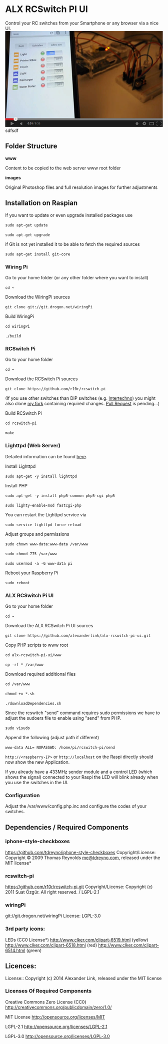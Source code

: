 # ALX RCSwitch PI UI

Control your RC switches from your Smartphone or any browser via a nice UI.
[![Youtube](images/youtube.jpg)](http://www.youtube.com/watch?v=QJ_aKxP8cVo)
sdfsdf
## Folder Structure

  **www**
  
  Content to be copied to the web server www root folder

  **images**

  Original Photoshop files and full resolution images for further adjustments

## Installation on Raspian

If you want to update or even upgrade installed packages use

`sudo apt-get update`

`sudo apt-get upgrade`

if Git is not yet installed it to be able to fetch the required sources

`sudo apt-get install git-core`

### Wiring Pi

Go to your home folder (or any other folder where you want to install)

`cd ~`

Download the WiringPi sources

`git clone git://git.drogon.net/wiringPi`

Build WiringPi

`cd wiringPi`

`./build`

### RCSwitch Pi

Go to your home folder

`cd ~`

Download the RCSwitch Pi sources

`git clone https://github.com/r10r/rcswitch-pi`

(If you use other switches than DIP switches (e.g. [Intertechno](http://code.google.com/p/rc-switch/wiki/HowTo_OperateLowCostOutlets)) you might also clone [my fork](https://github.com/alexanderlink/rcswitch-pi.git) containing required changes. [Pull Request](https://github.com/r10r/rcswitch-pi/pull/7) is pending...)

Build RCSwitch Pi

`cd rcswitch-pi`

`make`

### Lighttpd (Web Server)
Detailed information can be found [here](http://www.raspberrypi-spy.co.uk/2013/06/how-to-setup-a-web-server-on-your-raspberry-pi).

Install Lighttpd

`sudo apt-get -y install lighttpd`

Install PHP

`sudo apt-get -y install php5-common php5-cgi php5`

`sudo lighty-enable-mod fastcgi-php`

You can restart the Lighttpd service via

`sudo service lighttpd force-reload`

Adjust groups and permissions

`sudo chown www-data:www-data /var/www`

`sudo chmod 775 /var/www`

`sudo usermod -a -G www-data pi`


Reboot your Raspberry Pi

`sudo reboot`

### ALX RCSwitch Pi UI

Go to your home folder

`cd ~`

Download the ALX RCSwitch Pi UI sources

`git clone https://github.com/alexanderlink/alx-rcswitch-pi-ui.git`

Copy PHP scripts to www root

`cd alx-rcswitch-pi-ui/www`

`cp -rf * /var/www`

Download required additional files

`cd /var/www`

`chmod +x *.sh`

`./downloadDependencies.sh`

Since the rcswitch "send" command requires sudo permissions we have to adjust the sudoers file to enable using "send" from PHP.

`sudo visudo`

Append the following (adjust path if different)

`www-data ALL= NOPASSWD: /home/pi/rcswitch-pi/send`

`http://<raspberry-IP>` or `http://localhost` on the Raspi directly should now show the new Application.

If you already have a 433MHz sender module and a control LED (which shows the signal) connected to your Raspi the LED will blink already when you use the switches in the UI.

### Configuration

Adjust the /var/www/config.php.inc and configure the codes of your switches.
	
	
## Dependencies / Required Components

### iphone-style-checkboxes

  https://github.com/tdreyno/iphone-style-checkboxes
  Copyright/License: Copyright © 2009 Thomas Reynolds <me@tdreyno.com>, released under the MIT license*

### rcswitch-pi
https://github.com/r10r/rcswitch-pi.git
Copyright/License: Copyright (c) 2011 Suat Özgür.  All right reserved. / LGPL-2.1

### wiringPi
git://git.drogon.net/wiringPi
License: LGPL-3.0
  
### 3rd party icons:

  LEDs (CC0 License*)
  http://www.clker.com/clipart-6519.html (yellow)
  http://www.clker.com/clipart-6518.html (red)
  http://www.clker.com/clipart-6514.html (green)
  
## Licences:

License:: Copyright (c) 2014 Alexander Link, released under the MIT license

### Licenses Of Required Components

  Creative Commons Zero License (CC0)
  http://creativecommons.org/publicdomain/zero/1.0/
  
  MIT License
  http://opensource.org/licenses/MIT

  LGPL-2.1
  http://opensource.org/licenses/LGPL-2.1
  
  LGPL-3.0
  http://opensource.org/licenses/LGPL-3.0
